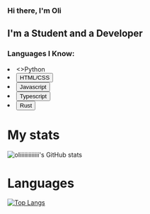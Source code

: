 ### Hi there, I'm Oli

## I'm a Student and a Developer

### Languages I Know:

<ui>
  <li><>Python</button></li>
  <li><button border = 2, bgcolor = #000000>HTML/CSS</button></li>
  <li><button border = 2, bgcolor = #000000>Javascript</button></li>
  <li><button border = 2, bgcolor = #000000>Typescript</button></li>
  <li><button border = 2, bgcolor = #000000>Rust</button></li>
</ul>

# My stats

![oliiiiiiiiiiiii's GitHub stats](https://github-readme-stats.vercel.app/api?username=oliiiiiiiiiiiii&count_private=true&show_icons=true&theme=radical)

# Languages

[![Top Langs](https://github-readme-stats.vercel.app/api/top-langs/?username=oliiiiiiiiiiiii&layout=compact)](https://github.com/oliiiiiiiiiiiii/github-readme-stats)
